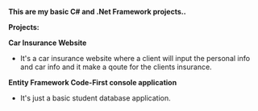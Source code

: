 **This are my basic C# and .Net Framework projects..**

**Projects:**

**Car Insurance Website**
- It's a car insurance website where a client will input the personal info and car info and it make a qoute for the clients insurance.


**Entity Framework Code-First console application**
- It's just a basic student database application.


